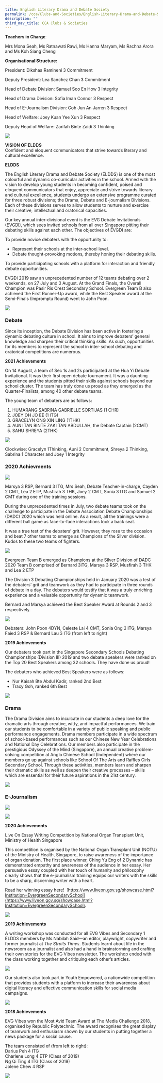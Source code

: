 ```yaml
---
title: English Literary Drama and Debate Society
permalink: /cca/Clubs-and-Societies/English-Literary-Drama-and-Debate-Society/
description: ""
third_nav_title: CCA Clubs & Societies
---
```

**Teachers in Charge**:

Mrs Mona Seah, Ms Ratnawati Rawi, Ms Hanna Maryam, Ms Rachna Arora and Ms Koh Siang Cheng

**Organisational Structure:**

President: Dikshaa Ramineni 3 Commitment

Deputy President: Lea Sanchez Chan 3 Commitment

Head of Debate Division: Samuel Soo En How 3 Integrity

Head of Drama Division: Sofia Iman Connor 3 Respect

Head of E-Journalism Division: Goh Jun An Jarren 3 Respect

Head of Welfare: Joey Kuan Yee Xun 3 Respect

Deputy Head of Welfare: Zarifah Binte Zaidi 3 Thinking

![](/images/Our%20Curriculum/CCA/Clubs%20and%20Societies/English%20Literary%20Drama/E1.jpg)

**VISION OF ELDDS**  
Confident and eloquent communicators that strive towards literary and cultural excellence.

**ELDDS**

The English Literary Drama and Debate Society (ELDDS) is one of the most colourful and dynamic co-curricular activities in the school. Armed with the vision to develop young students in becoming confident, poised and eloquent communicators that enjoy, appreciate and strive towards literary and cultural excellence, students undergo an extensive programme curated for three robust divisions; the Drama, Debate and E-journalism Divisions. Each of these divisions serves to allow students to nurture and exercise their creative, intellectual and oratorical capacities.

Our key annual inter-divisional event is the EVG Debate Invitationals (EVGDI), which sees invited schools from all over Singapore pitting their debating skills against each other. The objectives of EVGDI are:

To provide novice debaters with the opportunity to:

*   Represent their schools at the inter-school level.
*   Debate thought-provoking motions, thereby honing their debating skills.

To provide participating schools with a platform for interaction and friendly debate opportunities.

EVGDI 2019 saw an unprecedented number of 12 teams debating over 2 weekends, on 27 July and 3 August. At the Grand Finals, the Overall Champion was Pasir Ris Crest Secondary School. Evergreen Team B also achieved the First Runner-Up award, while the Best Speaker award at the Semi-Finals (Impromptu Round) went to John Poon.

![](/images/Our%20Curriculum/CCA/Clubs%20and%20Societies/English%20Literary%20Drama/E2.jpg)


### **Debate**

Since its inception, the Debate Division has been active in fostering a dynamic debating culture in school. It aims to improve debaters’ general knowledge and sharpen their critical thinking skills. As such, opportunities for its members to represent the school in inter-school debating and oratorical competitions are numerous.

**2021 Achievements**

On 14 August, a team of Sec 1s and 2s participated at the Hua Yi Debate Invitational. It was their first open debate tournament. It was a daunting experience and the students pitted their skills against schools beyond our school cluster. The team has truly done us proud as they emerged as the Quarter-Finalists, among 40 other debate teams.

The young team of debaters are as follows:

1.  HUMARANG SABRINA GABRIELLE SORTIJAS (1 CHR)
2.  JOEY OH JO EE (1 ITG)
3.  GRACELYN ONG XIN LING (1THK)
4.  AUNI TAN BINTE ZAKI TAN ABDULLAH, the Debate Captain (2CMT)
5.  SAHU SHREYA (2THK)

![](/images/Our%20Curriculum/CCA/Clubs%20and%20Societies/English%20Literary%20Drama/E3.jpeg)


Clockwise: Gracelyn 1Thinking, Auni 2 Commitment, Shreya 2 Thinking, Sabrina 1 Character and Joey 1 Integrity

### **2020 Achievments**

![](/images/Our%20Curriculum/CCA/Clubs%20and%20Societies/English%20Literary%20Drama/E4.jpg)


Marsya 3 RSP, Bernard 3 ITG, Mrs Seah, Debate Teacher-in-charge, Cayden 2 CMT, Lea 2 ETP, Musfirah 3 THK, Joey 2 CMT, Sonia 3 ITG and Samuel 2 CMT during one of the training sessions.

During the unprecedented times in July, two debate teams took on the challenge to participate in the Debate Association Debate Championships (DADC) 2020 which was held online. As a result, all the trainings were a different ball game as face-to-face interactions took a back seat.

It was a true test of the debaters’ grit. However, they rose to the occasion and beat 7 other teams to emerge as Champions of the Silver division. Kudos to these two teams of fighters.

![](/images/Our%20Curriculum/CCA/Clubs%20and%20Societies/English%20Literary%20Drama/E5.jpg)


Evergreen Team B emerged as Champions at the Silver Division of DADC 2020 Team B comprised of Bernard 3ITG, Marsya 3 RSP, Musfirah 3 THK and Lea 2 ETP

The Division 3 Debating Championships held in January 2020 was a test of the debaters’ grit and teamwork as they had to participate in three rounds of debate in a day. The debaters would testify that it was a truly enriching experience and a valuable opportunity for dynamic teamwork.

Bernard and Marsya achieved the Best Speaker Award at Rounds 2 and 3 respectively.

![](/images/Our%20Curriculum/CCA/Clubs%20and%20Societies/English%20Literary%20Drama/E6.jpg)


Debaters: John Poon 4DYN, Celeste Lai 4 CMT, Sonia Ong 3 ITG, Marsya Faied 3 RSP & Bernard Lau 3 ITG (from left to right)

**2019 Achievements**

Our debaters took part in the Singapore Secondary Schools Debating Championships (Division III) 2019 and two debate speakers were ranked on the Top 20 Best Speakers among 32 schools. They have done us proud!

The debaters who achieved Best Speakers were as follows:

*   Nur Kaisah Bte Abdul Kadir, ranked 2nd Best
*   Tracy Goh, ranked 6th Best

![](/images/Our%20Curriculum/CCA/Clubs%20and%20Societies/English%20Literary%20Drama/E7.png)


### Drama

The Drama Division aims to inculcate in our students a deep love for the dramatic arts through creative, witty, and impactful performances. We train our students to be comfortable in a variety of public speaking and public performance engagements. Drama members participate in a wide spectrum of school-based performances such as our Chinese New Year Celebrations and National Day Celebrations. Our members also participate in the prestigious Odyssey of the Mind (Singapore), an annual creative problem-solving competition at Anglo Chinese School (Independent) where our members go up against schools like School Of The Arts and Raffles Girls Secondary School. Through these activities, members learn and sharpen their dramatic skills as well as deepen their creative processes – skills which are essential for their future aspirations in the 21st century.

![](/images/Our%20Curriculum/CCA/Clubs%20and%20Societies/English%20Literary%20Drama/E8.png)


### **E-Journalism**

![](/images/Our%20Curriculum/CCA/Clubs%20and%20Societies/English%20Literary%20Drama/E9.png)

![](/images/Our%20Curriculum/CCA/Clubs%20and%20Societies/English%20Literary%20Drama/E10.png)


**2020 Achievements**

Live On Essay Writing Competition by National Organ Transplant Unit, Ministry of Health Singapore

This competition is organised by the National Organ Transplant Unit (NOTU) of the Ministry of Health, Singapore, to raise awareness of the importance of organ donation. The first place winner, Ching Yu Eng of 2 Dynamic has demonstrated empathy and awareness of the audience in her essay. Her persuasive essay coupled with her touch of humanity and philosophy clearly shows that the e-journalism training equips our writers with the skills to be a sharp, discerning writer with a heart. 

Read her winning essay here!  [https://www.liveon.gov.sg/showcase.html?Institution=EvergreenSecondarySchool](https://www.liveon.gov.sg/showcase.html?Institution=EvergreenSecondarySchool).

![](/images/Our%20Curriculum/CCA/Clubs%20and%20Societies/English%20Literary%20Drama/E11.jpg)


**2019 Achievements**

A writing workshop was conducted for all EVG Vibes and Secondary 1 ELDDS members by Ms Nabilah Said—an editor, playwright, copywriter and former journalist at _The Straits Times_. Students learnt about life in the newsroom as a journalist and also had a hand in brainstorming and crafting their own stories for the EVG Vibes newsletter. The workshop ended with the class working together and critiquing each other’s articles.

![](/images/Our%20Curriculum/CCA/Clubs%20and%20Societies/English%20Literary%20Drama/E12.png)


Our students also took part in Youth Empowered, a nationwide competition that provides students with a platform to increase their awareness about digital literacy and effective communication skills for social media campaigns.

![](/images/Our%20Curriculum/CCA/Clubs%20and%20Societies/English%20Literary%20Drama/E13.jpg)


**2018 Achievements**

EVG Vibes won the Most Avid Team Award at The Media Challenge 2018, organised by Republic Polytechnic. The award recognises the great display of teamwork and enthusiasm shown by our students in putting together a news package for a social cause.

The team consisted of (from left to right):  
Darius Peh 4 ITG  
Charlene Long 4 ETP (Class of 2019)  
Ng Qi Ting 4 ITG (Class of 2019)  
Jolene Chew 4 RSP

![](/images/Our%20Curriculum/CCA/Clubs%20and%20Societies/English%20Literary%20Drama/E14.png)